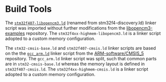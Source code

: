 # Build Tools

The [`stm32f407-libopencm3.ld`](https://github.com/libopencm3/libopencm3-examples/blob/4ddb9db8b911391ccf333f7db3459c03e8b85356/examples/stm32/f4/stm32f4-discovery/stm32f4-discovery.ld) (renamed from stm32f4-discovery.ld) linker script was imported without further modifications from the [libopencm3-examples](https://github.com/libopencm3/libopencm3-examples) repository.
The `stm32f4xx-highmem-libopencm3.ld` is a linker script adopted to a custom memory configuration.

The `stm32-cmsis-base.ld` and `stm32f407-cmsis.ld` linker scripts are based on the the [`gcc_arm.ld`](https://github.com/ARM-software/CMSIS_5/blob/ca1b514243d8e69f1a8190e59de4b0c4ea6bdcaa/Device/_Template_Vendor/Vendor/Device/Source/GCC/gcc_arm.ld) linker script from the [ARM-software/CMSIS_5](https://github.com/ARM-software/CMSIS_5) repository. The `gcc_arm.ld` linker script was split, such that common parts are in `stm32-cmsis-base.ld` whereas the memory layout is defined in `stm32f407-cmsis.ld`.
The `stm32f4xx-highmem-cmsis.ld` is a linker script adopted to a custom memory configuration.
